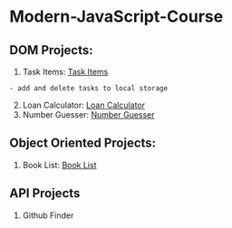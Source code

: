 # Modern-JavaScript-Course
## DOM Projects:
1. Task Items:
[Task Items](https://cat26.github.io/Modern-JavaScript-Course/TaskItems/index.html)
```
- add and delete tasks to local storage
```
2. Loan Calculator:
[Loan Calculator](https://cat26.github.io/Modern-JavaScript-Course/LoanCalculator/index.html)
3. Number Guesser:
[Number Guesser](https://cat26.github.io/Modern-JavaScript-Course/NumberGuesser/index.html)
## Object Oriented Projects:
1. Book List:
[Book List](https://cat26.github.io/Modern-JavaScript-Course/Book-List/index.html)
## API Projects
1. Github Finder

